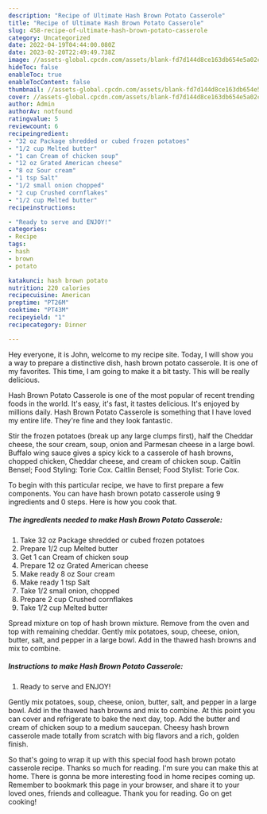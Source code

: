 ```yaml
---
description: "Recipe of Ultimate Hash Brown Potato Casserole"
title: "Recipe of Ultimate Hash Brown Potato Casserole"
slug: 458-recipe-of-ultimate-hash-brown-potato-casserole
category: Uncategorized
date: 2022-04-19T04:44:00.080Z
date: 2023-02-20T22:49:49.738Z
image: //assets-global.cpcdn.com/assets/blank-fd7d144d8ce163db654e5a02c40b08a2775adb7897d16e4062681dc7e1b2800f.png
hideToc: false
enableToc: true
enableTocContent: false
thumbnail: //assets-global.cpcdn.com/assets/blank-fd7d144d8ce163db654e5a02c40b08a2775adb7897d16e4062681dc7e1b2800f.png
cover: //assets-global.cpcdn.com/assets/blank-fd7d144d8ce163db654e5a02c40b08a2775adb7897d16e4062681dc7e1b2800f.png
author: Admin
authorAv: notfound
ratingvalue: 5
reviewcount: 6
recipeingredient:
- "32 oz Package shredded or cubed frozen potatoes"
- "1/2 cup Melted butter"
- "1 can Cream of chicken soup"
- "12 oz Grated American cheese"
- "8 oz Sour cream"
- "1 tsp Salt"
- "1/2 small onion chopped"
- "2 cup Crushed cornflakes"
- "1/2 cup Melted butter"
recipeinstructions:

- "Ready to serve and ENJOY!"
categories:
- Recipe
tags:
- hash
- brown
- potato

katakunci: hash brown potato 
nutrition: 220 calories
recipecuisine: American
preptime: "PT26M"
cooktime: "PT43M"
recipeyield: "1"
recipecategory: Dinner

---
```



Hey everyone, it is John, welcome to my recipe site. Today, I will show you a way to prepare a distinctive dish, hash brown potato casserole. It is one of my favorites. This time, I am going to make it a bit tasty. This will be really delicious.

Hash Brown Potato Casserole is one of the most popular of recent trending foods in the world. It's easy, it's fast, it tastes delicious. It's enjoyed by millions daily. Hash Brown Potato Casserole is something that I have loved my entire life. They're fine and they look fantastic.

Stir the frozen potatoes (break up any large clumps first), half the Cheddar cheese, the sour cream, soup, onion and Parmesan cheese in a large bowl. Buffalo wing sauce gives a spicy kick to a casserole of hash browns, chopped chicken, Cheddar cheese, and cream of chicken soup. Caitlin Bensel; Food Styling: Torie Cox. Caitlin Bensel; Food Stylist: Torie Cox.


To begin with this particular recipe, we have to first prepare a few components. You can have hash brown potato casserole using 9 ingredients and 0 steps. Here is how you cook that.

<!--inarticleads1-->

##### The ingredients needed to make Hash Brown Potato Casserole:

1. Take 32 oz Package shredded or cubed frozen potatoes
1. Prepare 1/2 cup Melted butter
1. Get 1 can Cream of chicken soup
1. Prepare 12 oz Grated American cheese
1. Make ready 8 oz Sour cream
1. Make ready 1 tsp Salt
1. Take 1/2 small onion, chopped
1. Prepare 2 cup Crushed cornflakes
1. Take 1/2 cup Melted butter


Spread mixture on top of hash brown mixture. Remove from the oven and top with remaining cheddar. Gently mix potatoes, soup, cheese, onion, butter, salt, and pepper in a large bowl. Add in the thawed hash browns and mix to combine. 

<!--inarticleads2-->

##### Instructions to make Hash Brown Potato Casserole:


1. Ready to serve and ENJOY!

Gently mix potatoes, soup, cheese, onion, butter, salt, and pepper in a large bowl. Add in the thawed hash browns and mix to combine. At this point you can cover and refrigerate to bake the next day, top. Add the butter and cream of chicken soup to a medium saucepan. Cheesy hash brown casserole made totally from scratch with big flavors and a rich, golden finish. 

So that's going to wrap it up with this special food hash brown potato casserole recipe. Thanks so much for reading. I'm sure you can make this at home. There is gonna be more interesting food in home recipes coming up. Remember to bookmark this page in your browser, and share it to your loved ones, friends and colleague. Thank you for reading. Go on get cooking!

